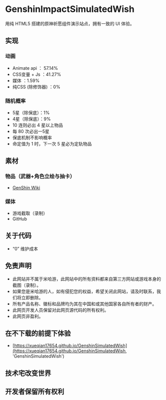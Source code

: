 # GenshinImpactSimulatedWish
 用纯 HTML5 搭建的原神祈愿组件演示站点，拥有一致的 UI 体验。
## 实现
### 动画
- Animate api ： 57.14%
- CSS变量 + Js ：41.27%
- 媒体 ：1.59%
- 纯CSS (除修饰器) ：0%

### 随机概率
 - 5星（除保底）：1%
 - 4星（除保底）：9%
 - 10 连则必出 4 星以上物品
 - 每 80 次必出一5星
 - 保底机制不影响概率
 - 命定值为 1 时，下一次 5 星必为定轨物品

## 素材
### 物品（武器+角色立绘与抽卡）
- [GenShin Wiki](https://genshin-impact.fandom.com/wiki "GenShin Wiki")
### 媒体
- 游戏截取（录制）
- GitHub

## 关于代码
- “0” 维护成本

## 免责声明
- 此网站并不属于米哈游，此网站中的所有资料都来自第三方网站或游戏本身的截图（录制）。
- 如果您是米哈游的人，如有侵犯您的权益，希望关闭此网站，请及时联系，我们将立即删除。
- 所有产品名称、徽标和品牌均为其在中国和或其他国家各自所有者的财产。
- 此网页开发人员保留对此网页源代码的所有权利。
- 此网页非盈利。

## 在不下载的前提下体验
- [https://xueqian17654.github.io/GenshinSimulatedWish](https://xueqian17654.github.io/GenshinSimulatedWish, 'GenshinSimulatedWish')

## 技术宅改变世界

## 开发者保留所有权利

